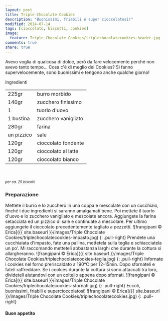 ```yaml
---
layout: post
title: Triple Chocolate Cookies
description: "Buonissimi, friabili e super cioccolatosi!"
modified: 2014-07-14
tags: [cioccolato, biscotti, cookies]
image:
  feature: Triple Chocolate Cookies/triplechocolatecookies-header.jpg
comments: true
share: true
---
```


Avevo voglia di qualcosa di dolce, però da fare velocemente perché non avevo tanto tempo... Cosa c'è di meglio dei Cookies? Si fanno supervelocemente, sono buonissimi e tengono anche qualche giorno!


<div class="ingredients">
  <div class="ingredients-title">Ingredienti</div>
  <table>
    <tbody>
      <tr>
        <td>225gr</td>
        <td>burro morbido</td>
      </tr>
      <tr>
        <td>140gr</td>
        <td>zucchero finissimo</td>
      </tr>
      <tr>
        <td>1</td>
        <td>tuorlo d'uovo</td>
      </tr>
      <tr>
        <td>1 bustina</td>
        <td>zucchero vanigliato</td>
      </tr>
      <tr>
        <td>280gr</td>
        <td>farina</td>
      </tr>
      <tr>
        <td>un pizzico</td>
        <td>sale</td>
      </tr>
      <tr>
        <td>120gr</td>
        <td>cioccolato fondente</td>
      </tr>
      <tr>
        <td>120gr</td>
        <td>cioccolato al latte</td>
      </tr>
      <tr>
        <td>120gr</td>
        <td>cioccolato bianco</td>
      </tr>
    </tbody>
  </table>
  <br></br>
  <i class="pull-right" style="font-size: 80%;">per ca. 25 biscotti</i>
</div>


<h3>
  <font color="grey">
    <i class="icon-cogs"></i>
  </font> Preparazione
</h3>

Mettete il burro e lo zucchero in una coppa e mescolate con un cucchiaio, finché i due ingredienti si saranno amalgamati bene. Poi mettete il tuorlo d'uovo e lo zucchero vanigliato e mescolate ancora. Aggiungete la farina setacciata ed un pizzico di sale e continuate a mescolare. Per ultimo aggiungete il cioccolato precedentemente tagliato a pezzetti. 
![frangipani © Erica]({{ site.baseurl }}/images/Triple Chocolate Cookies/triplechocolatecookies-impasto.jpg)
{: .pull-right}
Prendete una cucchiaiata d'impasto, fate una pallina, mettetela sulla teglia e schiacciatela un po'. Mi raccomando metteteli abbastanza larghi che durante la cottura si allargheranno.
![frangipani © Erica]({{ site.baseurl }}/images/Triple Chocolate Cookies/triplechocolatecookies-teglia.jpg)
{: .pull-right}
Infornate i cookies nel forno preriscaldato a 190°C per 12-15min. Dopo sfornateli e fateli raffreddare. Se i cookies durante la cottura si sono attaccati tra loro, divideteli aiutandovi con un coltello appena dopo sfornati.
![frangipani © Erica]({{ site.baseurl }}/images/Triple Chocolate Cookies/triplechocolatecookies-sfornati.jpg)
{: .pull-right}
Eccoli, buonissimi, friabili e supercioccolatosi!
![frangipani © Erica]({{ site.baseurl }}/images/Triple Chocolate Cookies/triplechocolatecookies.jpg)
{: .pull-right}


<h4>Buon appetito
  <font color="red">
    <i class="icon-smile"></i>
  </font>
</h4>
